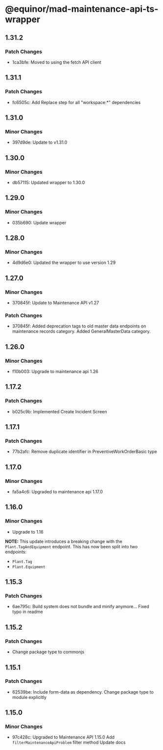 # @equinor/mad-maintenance-api-ts-wrapper

## 1.31.2

### Patch Changes

-   1ca3bfe: Moved to using the fetch API client

## 1.31.1

### Patch Changes

-   fc6505c: Add Replace step for all "workspace:\*" dependencies

## 1.31.0

### Minor Changes

-   397d9de: Update to v1.31.0

## 1.30.0

### Minor Changes

-   db57115: Updated wrapper to 1.30.0

## 1.29.0

### Minor Changes

-   035b690: Update wrapper

## 1.28.0

### Minor Changes

-   4d9d6e0: Updated the wrapper to use version 1.29

## 1.27.0

### Minor Changes

-   370845f: Update to Maintenance API v1.27

### Patch Changes

-   370845f: Added deprecation tags to old master data endpoints on maintenance records category.
    Added GeneralMasterData category.

## 1.26.0

### Minor Changes

-   f10b003: Upgrade to maintenance api 1.26

## 1.17.2

### Patch Changes

-   b025c9b: Implemented Create Incident Screen

## 1.17.1

### Patch Changes

-   77b2afc: Remove duplicate identifier in PreventiveWorkOrderBasic type

## 1.17.0

### Minor Changes

-   fa5a4c6: Upgraded to maintenance api 1.17.0

## 1.16.0

### Minor Changes

-   Upgrade to 1.16

**NOTE:** This update introduces a breaking change with the `Plant.TagAndEquipment` endpoint. This
has now been split into two endpoints:

-   `Plant.Tag`
-   `Plant.Equipment`

## 1.15.3

### Patch Changes

-   6ae795c: Build system does not bundle and minify anymore... Fixed typo in readme

## 1.15.2

### Patch Changes

-   Change package type to commonjs

## 1.15.1

### Patch Changes

-   62539be: Include form-data as dependency. Change package type to module explicitly

## 1.15.0

### Minor Changes

-   97c428c: Upgraded to Maintenance API 1.15.0 Add `filterMaintenanceApiProblem` filter method
    Update docs
